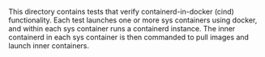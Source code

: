 This directory contains tests that verify containerd-in-docker (cind)
functionality. Each test launches one or more sys containers using
docker, and within each sys container runs a containerd instance. The
inner containerd in each sys container is then commanded to pull
images and launch inner containers.
